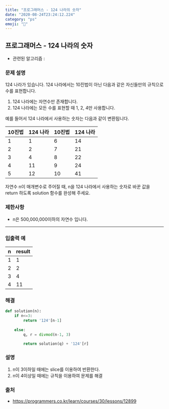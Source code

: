 ```yaml
---
title: "프로그래머스 - 124 나라의 숫자"
date: "2020-08-24T23:24:12.224"
category: "ps"
emoji: "🏰"
---
```


## 프로그래머스 - 124 나라의 숫자

- 관련된 알고리즘 : 

### 문제 설명

124 나라가 있습니다. 124 나라에서는 10진법이 아닌 다음과 같은 자신들만의 규칙으로 수를 표현합니다.

1. 124 나라에는 자연수만 존재합니다.
2. 124 나라에는 모든 수를 표현할 때 1, 2, 4만 사용합니다.

예를 들어서 124 나라에서 사용하는 숫자는 다음과 같이 변환됩니다.

| 10진법 | 124 나라 | 10진법 | 124 나라 |
| ------ | -------- | ------ | -------- |
| 1      | 1        | 6      | 14       |
| 2      | 2        | 7      | 21       |
| 3      | 4        | 8      | 22       |
| 4      | 11       | 9      | 24       |
| 5      | 12       | 10     | 41       |

자연수 n이 매개변수로 주어질 때, n을 124 나라에서 사용하는 숫자로 바꾼 값을 return 하도록 solution 함수를 완성해 주세요.

### 제한사항

- n은 500,000,000이하의 자연수 입니다.

------

### 입출력 예

| n    | result |
| ---- | ------ |
| 1    | 1      |
| 2    | 2      |
| 3    | 4      |
| 4    | 11     |

### 해결

```python
def solution(n):
    if n<=3:
        return '124'[n-1]
    
    else:
        q, r = divmod(n-1, 3)

        return solution(q) + '124'[r]


```

### 설명

1. n이 3이하일 때에는 slice를 이용하여 반환한다.
2. n이 4이상일 때에는 규칙을 이용하여 문제를 해결 

### 출처

- https://programmers.co.kr/learn/courses/30/lessons/12899
